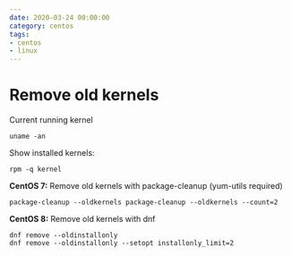 ```yaml
--- 
date: 2020-03-24 00:00:00
category: centos
tags: 
- centos
- linux
---
```

# Remove old kernels

Current running kernel

    uname -an

Show installed kernels:
    
    rpm -q kernel

<b>CentOS 7:</b> 
Remove old kernels with package-cleanup (yum-utils required)

    package-cleanup --oldkernels package-cleanup --oldkernels --count=2

<b>CentOS 8:</b> Remove old kernels with dnf

    dnf remove --oldinstallonly
    dnf remove --oldinstallonly --setopt installonly_limit=2
